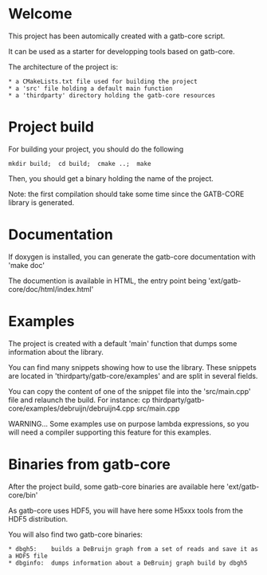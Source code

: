 # Welcome

This project has been automically created with a gatb-core script.

It can be used as a starter for developping tools based on gatb-core.

The architecture of the project is:

    * a CMakeLists.txt file used for building the project
    * a 'src' file holding a default main function
    * a 'thirdparty' directory holding the gatb-core resources


# Project build

For building your project, you should do the following
    
    mkdir build;  cd build;  cmake ..;  make
    
Then, you should get a binary holding the name of the project.

Note: the first compilation should take some time since the GATB-CORE library is generated.



# Documentation

If doxygen is installed, you can generate the gatb-core documentation with 'make doc'

The documention is available in HTML, the entry point being 'ext/gatb-core/doc/html/index.html'



# Examples

The project is created with a default 'main' function that dumps some information about the library.

You can find many snippets showing how to use the library. 
These snippets are located in 'thirdparty/gatb-core/examples' and are split in several fields.

You can copy the content of one of the snippet file into the 'src/main.cpp' file and relaunch the build.
For instance:
    cp thirdparty/gatb-core/examples/debruijn/debruijn4.cpp src/main.cpp

WARNING... Some examples use on purpose lambda expressions, so you will need a compiler supporting this feature for this examples.


# Binaries from gatb-core

After the project build, some gatb-core binaries are available here 'ext/gatb-core/bin'

As gatb-core uses HDF5, you will have here some H5xxx tools from the HDF5 distribution.

You will also find two gatb-core binaries:

    * dbgh5:    builds a DeBruijn graph from a set of reads and save it as a HDF5 file
    * dbginfo:  dumps information about a DeBruinj graph build by dbgh5

